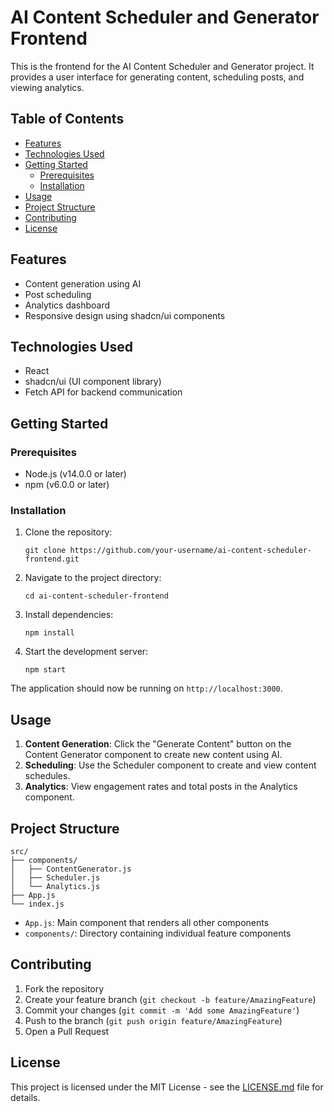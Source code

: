 # AI Content Scheduler and Generator Frontend

This is the frontend for the AI Content Scheduler and Generator project. It provides a user interface for generating content, scheduling posts, and viewing analytics.

## Table of Contents

- [Features](#features)
- [Technologies Used](#technologies-used)
- [Getting Started](#getting-started)
  - [Prerequisites](#prerequisites)
  - [Installation](#installation)
- [Usage](#usage)
- [Project Structure](#project-structure)
- [Contributing](#contributing)
- [License](#license)

## Features

- Content generation using AI
- Post scheduling
- Analytics dashboard
- Responsive design using shadcn/ui components

## Technologies Used

- React
- shadcn/ui (UI component library)
- Fetch API for backend communication

## Getting Started

### Prerequisites

- Node.js (v14.0.0 or later)
- npm (v6.0.0 or later)

### Installation

1. Clone the repository:
   ```
   git clone https://github.com/your-username/ai-content-scheduler-frontend.git
   ```

2. Navigate to the project directory:
   ```
   cd ai-content-scheduler-frontend
   ```

3. Install dependencies:
   ```
   npm install
   ```

4. Start the development server:
   ```
   npm start
   ```

The application should now be running on `http://localhost:3000`.

## Usage

1. **Content Generation**: Click the "Generate Content" button on the Content Generator component to create new content using AI.
2. **Scheduling**: Use the Scheduler component to create and view content schedules.
3. **Analytics**: View engagement rates and total posts in the Analytics component.

## Project Structure

```
src/
├── components/
│   ├── ContentGenerator.js
│   ├── Scheduler.js
│   └── Analytics.js
├── App.js
└── index.js
```

- `App.js`: Main component that renders all other components
- `components/`: Directory containing individual feature components

## Contributing

1. Fork the repository
2. Create your feature branch (`git checkout -b feature/AmazingFeature`)
3. Commit your changes (`git commit -m 'Add some AmazingFeature'`)
4. Push to the branch (`git push origin feature/AmazingFeature`)
5. Open a Pull Request

## License

This project is licensed under the MIT License - see the [LICENSE.md](LICENSE.md) file for details.
